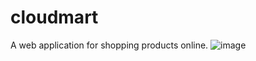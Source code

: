 # cloudmart
A web application for shopping products online.
![image](https://github.com/user-attachments/assets/52c9aa48-1e1b-45d3-aae4-2b7044a00e99)
